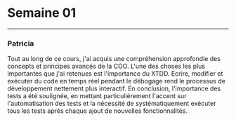 # Semaine 01

---
### Patricia
Tout au long de ce cours, j'ai acquis une compréhension approfondie des concepts et principes avancés de la COO. L'une des choses les plus importantes que j'ai retenues est l'importance du XTDD. Ecrire, modifier et exécuter du code en temps réel pendant le débogage rend le processus de développement nettement plus interactif.
En conclusion, l'importance des tests a été soulignée,  en mettant particulièrement l'accent sur l'automatisation des tests et la nécessité de systématiquement exécuter tous les tests après chaque ajout de nouvelles fonctionnalités.